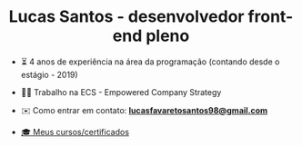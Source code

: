 <h1 align="center">Lucas Santos - desenvolvedor front-end pleno</h1>

- ⏳ 4 anos de experiência na área da programação (contando desde o estágio - 2019)

- 👨‍💼 Trabalho na ECS - Empowered Company Strategy

- ✉️ Como entrar em contato: **lucasfavaretosantos98@gmail.com**

- <a href="https://cursos.alura.com.br/vitrinedev/lucasfavareto" target="_blank">🎓 Meus cursos/certificados</a>
